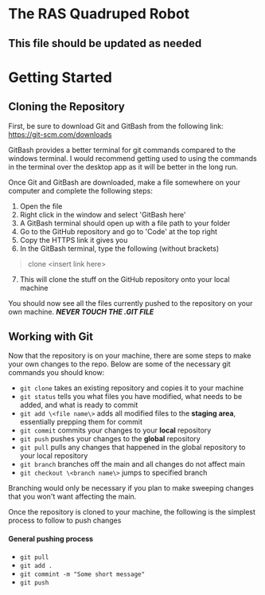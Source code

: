 # The RAS Quadruped Robot
## This file should be updated as needed

# Getting Started
## Cloning the Repository
First, be sure to download Git and GitBash from the following link: https://git-scm.com/downloads

GitBash provides a better terminal for git commands compared to the windows terminal.
I would recommend getting used to using the commands in the terminal over the desktop app
as it will be better in the long run.

Once Git and GitBash are downloaded, make a file somewhere on your computer and complete the following steps:
1. Open the file
2. Right click in the window and select 'GitBash here'
3. A GitBash terminal should open up with a file path to your folder
4. Go to the GitHub repository and go to 'Code' at the top right
5. Copy the HTTPS link it gives you
6. In the GitBash terminal, type the following (without brackets)
  > clone \<insert link here\>
7. This will clone the stuff on the GitHub repository onto your local machine

You should now see all the files currently pushed to the repository on your own machine.
***NEVER TOUCH THE .GIT FILE***

## Working with Git
Now that the repository is on your machine, there are some steps to make your own changes to the repo.
Below are some of the necessary git commands you should know:
- `git clone` takes an existing repository and copies it to your machine
- `git status` tells you what files you have modified, what needs to be added, and what is ready to commit
- `git add \<file name\>` adds all modified files to the **staging area**, essentially prepping them for commit
- `git commit` commits your changes to your **local** repository
- `git push` pushes your changes to the **global** repository
- `git pull` pulls any changes that happened in the global repository to your local repository
- `git branch` branches off the main and all changes do not affect main
- `git checkout \<branch name\>` jumps to specified branch

Branching would only be necessary if you plan to make sweeping changes that you won't want affecting the main.

Once the repository is cloned to your machine, the following is the simplest process to follow to push changes
#### General pushing process
- `git pull`
- `git add .`
- `git commint -m "Some short message"`
- `git push`
